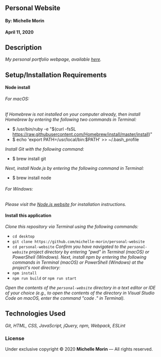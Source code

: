 ## Personal Website

#### By: Michelle Morin
#### April 11, 2020

## Description

_My personal portfolio webpage, available [here](https://michelle-morin.com/)._

## Setup/Installation Requirements

#### Node install

###### For macOS:
_If Homebrew is not installed on your computer already, then install Homebrew by entering the following two commands in Terminal:_
* $ /usr/bin/ruby -e "$(curl -fsSL https://raw.githubusercontent.com/Homebrew/install/master/install)"
* $ echo 'export PATH=/usr/local/bin:$PATH' >> ~/.bash_profile

_Install Git with the following command:_
* $ brew install git

_Next, install Node.js by entering the following command in Terminal:_
* $ brew install node

###### For Windows:
_Please visit the [Node.js website](https://nodejs.org/en/download/) for installation instructions._


#### Install this application

_Clone this repository via Terminal using the following commands:_
* ``cd desktop``
* ``git clone https://github.com/michelle-morin/personal-website``
* ``cd personal-website``
_Confirm you have navigated to the ``personal-website`` project directory by entering "pwd" in Terminal (macOS) or PowerShell (Windows)._
_Next, install npm by entering the following commands in Terminal (macOS) or PowerShell (Windows) at the project's root directory:_
* ``npm install``
* ``npm run build`` or ``npm run start``

_Open the contents of the ``personal-website`` directory in a text editor or IDE of your choice (e.g., to open the contents of the directory in Visual Studio Code on macOS, enter the command "code ." in Terminal)._

## Technologies Used

_Git, HTML, CSS, JavaScript, jQuery, npm, Webpack, ESLint_

### License

Under exclusive copyright &copy; 2020 **Michelle Morin** &mdash; All rights reserved.